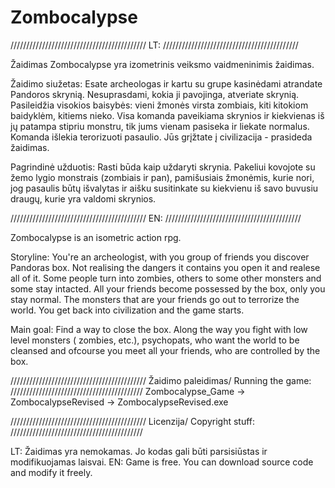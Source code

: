Zombocalypse
============
///////////////////////////////////////////
LT:
///////////////////////////////////////////

Žaidimas Zombocalypse yra izometrinis veiksmo vaidmeninimis žaidimas.

Žaidimo siužetas:
Esate archeologas ir kartu su grupe kasinėdami atrandate Pandoros skrynią. Nesuprasdami, kokia ji pavojinga, atveriate skrynią. 
Pasileidžia visokios baisybės: vieni žmonės virsta zombiais, kiti kitokiom baidyklėm, kitiems nieko. 
Visa komanda paveikiama skrynios ir kiekvienas iš jų patampa stipriu monstru, tik jums vienam pasiseka ir liekate normalus. 
Komanda išlekia terorizuoti pasaulio. Jūs grįžtate į civilizacija - prasideda žaidimas. 

Pagrindinė užduotis:
Rasti būda kaip uždaryti skrynia. 
Pakeliui kovojote su žemo lygio monstrais (zombiais ir pan), pamišusiais žmonėmis, kurie nori, jog pasaulis būtų išvalytas ir aišku susitinkate su kiekvienu iš savo buvusiu draugų, kurie yra valdomi skrynios.

///////////////////////////////////////////
EN: 
///////////////////////////////////////////

Zombocalypse is an isometric action rpg.

Storyline:
You're an archeologist, with you group of friends you discover Pandoras box. Not realising the dangers it contains you open it and realese all of it. Some people turn into zombies, others to some other monsters and some stay intacted.
All your friends become possessed by the box, only you stay normal.
The monsters that are your friends go out to terrorize the world. You get back into civilization and the game starts.

Main goal:
Find a way to close the box.
Along the way you fight with low level monsters ( zombies, etc.), psychopats, who want the world to be cleansed and ofcourse you meet all your friends, who are controlled by the box.

///////////////////////////////////////////
Žaidimo paleidimas/ Running the game:
//////////////////////////////////////////
Zombocalypse_Game -> ZombocalypseRevised -> ZombocalypseRevised.exe

///////////////////////////////////////////
Licenzija/ Copyright stuff:
//////////////////////////////////////////

LT: Žaidimas yra nemokamas. Jo kodas gali būti parsisiūstas ir modifikuojamas laisvai.
EN: Game is free. You can download source code and modify it freely.
